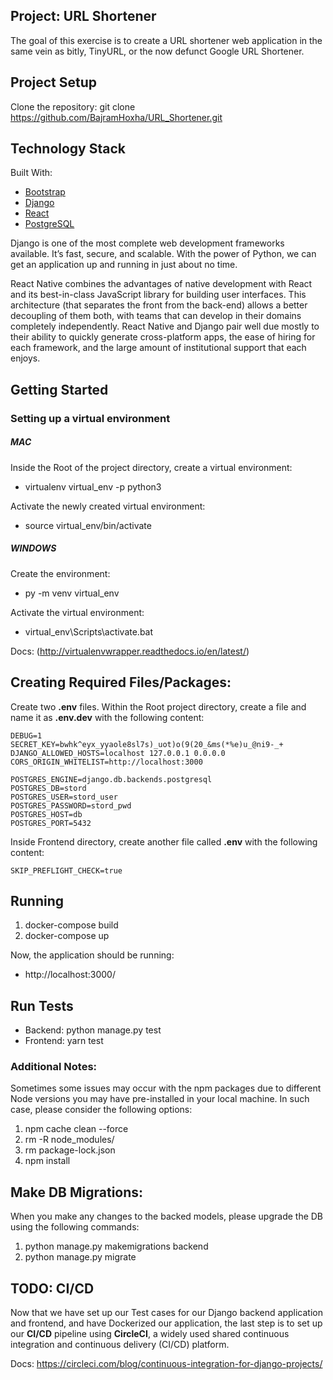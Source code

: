 ## Project: URL Shortener

The goal of this exercise is to create a URL shortener web application in the same vein as bitly, TinyURL, or the now defunct Google URL Shortener.

## Project Setup

Clone the repository:
git clone https://github.com/BajramHoxha/URL_Shortener.git

## Technology Stack

Built With:
* [Bootstrap](https://getbootstrap.com)
* [Django](https://www.djangoproject.com/)
* [React](https://reactjs.org/)
* [PostgreSQL](https://www.postgresql.org/)

Django is one of the most complete web development frameworks available. It’s fast, secure, and scalable. With the power of Python, we can get an application up and running in just about no time.

React Native combines the advantages of native development with React and its best-in-class JavaScript library for building user interfaces.
This architecture (that separates the front from the back-end) allows a better decoupling of them both, with teams that can develop in their domains completely independently. React Native and Django pair well due mostly to their ability to quickly generate cross-platform apps, the ease of hiring for each framework, and the large amount of institutional support that each enjoys.

## Getting Started

### Setting up a virtual environment

##### MAC
Inside the Root of the project directory, create a virtual environment:
- virtualenv virtual_env -p python3

Activate the newly created virtual environment:
- source virtual_env/bin/activate


##### WINDOWS
Create the environment:

   -  py -m venv virtual_env

Activate the virtual environment:

   -  virtual_env\Scripts\activate.bat

Docs: (http://virtualenvwrapper.readthedocs.io/en/latest/)

## Creating Required Files/Packages:
Create two **.env** files.
Within the Root project directory, create a file and name it as **.env.dev** with the following content:

    DEBUG=1
    SECRET_KEY=bwhk^eyx_yyaole8sl7s)_uot)o(9(20_&ms(*%e)u_@ni9-_+
    DJANGO_ALLOWED_HOSTS=localhost 127.0.0.1 0.0.0.0
    CORS_ORIGIN_WHITELIST=http://localhost:3000
    
    POSTGRES_ENGINE=django.db.backends.postgresql
    POSTGRES_DB=stord
    POSTGRES_USER=stord_user
    POSTGRES_PASSWORD=stord_pwd
    POSTGRES_HOST=db
    POSTGRES_PORT=5432

Inside Frontend directory, create another file called **.env** with the following content:
   
    SKIP_PREFLIGHT_CHECK=true

## Running
1. docker-compose build
2. docker-compose up

Now, the application should be running:
- http://localhost:3000/

## Run Tests

- Backend: python manage.py test
- Frontend: yarn test

### Additional Notes:
Sometimes some issues may occur with the npm packages due to different Node versions you may have pre-installed in your local machine. In such case, please consider the following options:

1. npm cache clean --force
2. rm -R node_modules/
3. rm package-lock.json
4. npm install

## Make DB Migrations:
When you make any changes to the backed models, please upgrade the DB using the following commands:

1. python manage.py makemigrations backend
2. python manage.py migrate

## TODO: CI/CD
Now that we have set up our Test cases for our Django backend application and frontend, and have Dockerized our application, the last step is to set up our **CI/CD** pipeline using **CircleCI**, a widely used shared continuous integration and continuous delivery (CI/CD) platform.

Docs: https://circleci.com/blog/continuous-integration-for-django-projects/


